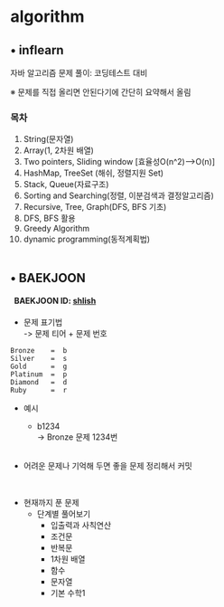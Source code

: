 # algorithm
## • inflearn
자바 알고리즘 문제 풀이: 코딩테스트 대비

※ 문제를 직접 올리면 안된다기에 간단히 요약해서 올림
### 목차
1. String(문자열)
2. Array(1, 2차원 배열)
3. Two pointers, Sliding window [효율성O(n^2)-->O(n)]
4. HashMap, TreeSet (해쉬, 정렬지원 Set)
5. Stack, Queue(자료구조)
6. Sorting and Searching(정렬, 이분검색과 결정알고리즘)
7. Recursive, Tree, Graph(DFS, BFS 기초)
8. DFS, BFS 활용
9. Greedy Algorithm
10. dynamic programming(동적계획법)
<br></br>

## • BAEKJOON

#### &nbsp; BAEKJOON ID: [shlish](https://www.acmicpc.net/user/shlish)

* 문제 표기법  
  -> 문제 티어 + 문제 번호
```
Bronze    =  b
Silver    =  s
Gold      =  g
Platinum  =  p
Diamond   =  d
Ruby      =  r
```
* 예시 
  * b1234  
  -> Bronze 문제 1234번
  <br>

* 어려운 문제나 기억해 두면 좋을 문제 정리해서 커밋
<br>

* 현재까지 푼 문제
  * 단계별 풀어보기
    * 입출력과 사칙연산
    * 조건문
    * 반복문
    * 1차원 배열
    * 함수
    * 문자열
    * 기본 수학1
